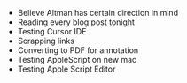 - Believe Altman has certain direction in mind
- Reading every blog post tonight
- Testing Cursor IDE
- Scrapping links
- Converting to PDF for annotation
- Testing AppleScript on new mac
- Testing Apple Script Editor
